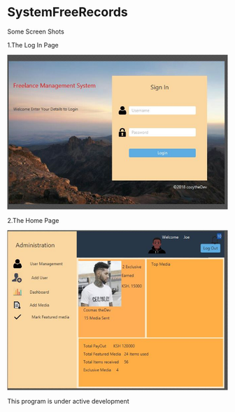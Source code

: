 # SystemFreeRecords

Some Screen Shots <br />

1.The Log In Page <br />

![alt text](https://github.com/ItsCosmas/SystemFreeRecords/blob/master/loginhome.JPG?raw=true) <br />

2.The Home Page <br />

![alt text](https://github.com/ItsCosmas/SystemFreeRecords/blob/master/homeafterlogin.JPG?raw=true) <br />

This program is under active development <br />
